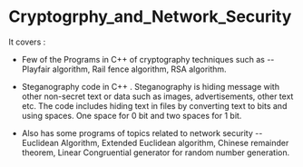 # Cryptogrphy_and_Network_Security

It covers :
- Few of the Programs in C++ of cryptography techniques such as -- 
  Playfair algorithm, 
  Rail fence algorithm,
  RSA algorithm.
  

- Steganography code in C++ . 
  Steganography is hiding message with other non-secret text or data such as images, advertisements, other text etc.
  The code includes hiding text in files by converting text to bits and using spaces. One space for 0 bit and two spaces for 1     bit.
 
- Also has some programs of topics related to network security --
  Euclidean Algorithm,
  Extended Euclidean algorithm,
  Chinese remainder theorem,
  Linear Congruential generator for random number generation.
